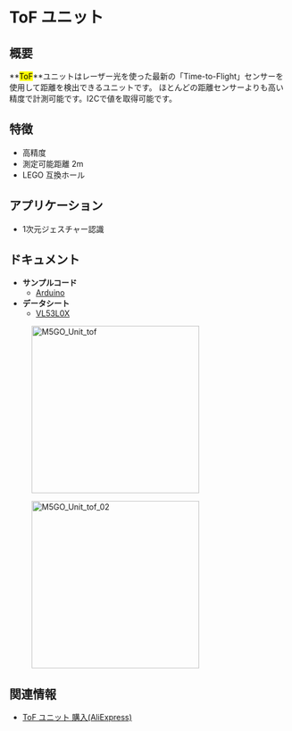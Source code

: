 # ToF ユニット



## 概要

**<mark>ToF</mark>**ユニットはレーザー光を使った最新の「Time-to-Flight」センサーを使用して距離を検出できるユニットです。 ほとんどの距離センサーよりも高い精度で計測可能です。I2Cで値を取得可能です。

## 特徴

- 高精度
- 測定可能距離 2m
- LEGO 互換ホール

## アプリケーション

- 1次元ジェスチャー認識

## ドキュメント

- **サンプルコード**
  - [Arduino](https://github.com/m5stack/M5Stack/tree/master/examples/Unit/TOF_VL53L0X)
- **データシート**
  - [VL53L0X](https://pdf1.alldatasheet.com/datasheet-pdf/view/948120/STMICROELECTRONICS/VL53L0X.html)

<figure>
    <img src="assets/img/product_pics/unit/M5GO_Unit_tof.png" alt="M5GO_Unit_tof" height="300px" width="300px">
</figure>
<figure>
    <img src="assets/img/product_pics/unit/M5GO_Unit_tof_02.png" alt="M5GO_Unit_tof_02" height="300px" width="300px">
</figure>

## 関連情報

- [ToF ユニット 購入(AliExpress)](https://www.aliexpress.com/store/product/M5Stack-ToF-VL53L0X-ToF-I2C/3226069_32949310300.html)